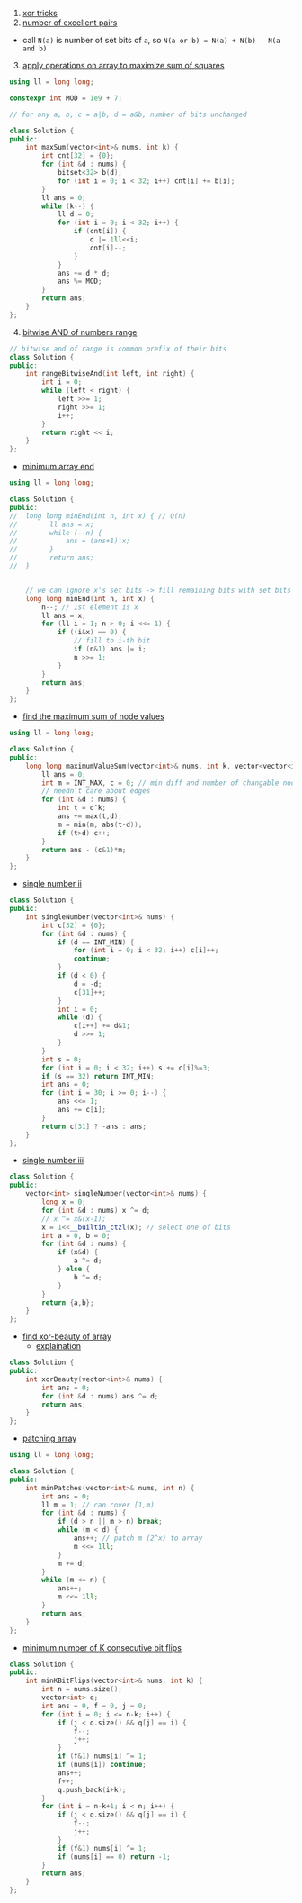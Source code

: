 1. [xor tricks](https://florian.github.io//xor-trick/)
2. [number of excellent pairs](https://leetcode.com/problems/number-of-excellent-pairs/description/)
- call `N(a)` is number of set bits of `a`, so `N(a or b) = N(a) + N(b) - N(a and b)` 
3. [apply operations on array to maximize sum of squares](https://leetcode.com/problems/apply-operations-on-array-to-maximize-sum-of-squares/description/)
```cpp
using ll = long long;

constexpr int MOD = 1e9 + 7;

// for any a, b, c = a|b, d = a&b, number of bits unchanged

class Solution {
public:
    int maxSum(vector<int>& nums, int k) {
        int cnt[32] = {0};
        for (int &d : nums) {
            bitset<32> b(d);
            for (int i = 0; i < 32; i++) cnt[i] += b[i];
        }
        ll ans = 0;
        while (k--) {
            ll d = 0;
            for (int i = 0; i < 32; i++) {
                if (cnt[i]) {
                    d |= 1ll<<i;
                    cnt[i]--;
                }
            }
            ans += d * d;
            ans %= MOD;
        }
        return ans;
    }
};
```
4. [bitwise AND of numbers range](https://leetcode.com/problems/bitwise-and-of-numbers-range/description/)
```cpp
// bitwise and of range is common prefix of their bits
class Solution {
public:
    int rangeBitwiseAnd(int left, int right) {
        int i = 0;
        while (left < right) {
            left >>= 1;
            right >>= 1;
            i++;
        }
        return right << i;
    }
};
```
- [minimum array end](https://leetcode.com/problems/minimum-array-end/description/)
```cpp
using ll = long long;

class Solution {
public:
//	long long minEnd(int n, int x) { // O(n)
//        ll ans = x;
//        while (--n) {
//            ans = (ans+1)|x;
//        }
//        return ans;
//	}


	// we can ignore x's set bits -> fill remaining bits with set bits of n-1
    long long minEnd(int n, int x) {
        n--; // 1st element is x
        ll ans = x;
        for (ll i = 1; n > 0; i <<= 1) {
            if ((i&x) == 0) {
                // fill to i-th bit
                if (n&1) ans |= i;
                n >>= 1;
            }
        }
        return ans;
    }
};
```
- [find the maximum sum of node values](https://leetcode.com/problems/find-the-maximum-sum-of-node-values/)
```cpp
using ll = long long;

class Solution {
public:
    long long maximumValueSum(vector<int>& nums, int k, vector<vector<int>>& edges) {
        ll ans = 0;
        int m = INT_MAX, c = 0; // min diff and number of changable nodes
        // needn't care about edges
        for (int &d : nums) {
            int t = d^k;
            ans += max(t,d);
            m = min(m, abs(t-d));
            if (t>d) c++;
        }
        return ans - (c&1)*m;
    }
};
```
- [single number ii](https://leetcode.com/problems/single-number-ii/description/)
```cpp
class Solution {
public:
    int singleNumber(vector<int>& nums) {
        int c[32] = {0};
        for (int &d : nums) {
            if (d == INT_MIN) {
                for (int i = 0; i < 32; i++) c[i]++;
                continue;
            }
            if (d < 0) {
                d = -d;
                c[31]++;
            }
            int i = 0;
            while (d) {
                c[i++] += d&1;
                d >>= 1;
            }
        }
        int s = 0;
        for (int i = 0; i < 32; i++) s += c[i]%=3;
        if (s == 32) return INT_MIN;
        int ans = 0;
        for (int i = 30; i >= 0; i--) {
            ans <<= 1;
            ans += c[i];
        }
        return c[31] ? -ans : ans;
    }
};
```
- [single number iii](https://leetcode.com/problems/single-number-iii/description/)
```cpp
class Solution {
public:
    vector<int> singleNumber(vector<int>& nums) {
        long x = 0;
        for (int &d : nums) x ^= d;
        // x ^= x&(x-1);
        x = 1<<__builtin_ctzl(x); // select one of bits
        int a = 0, b = 0;
        for (int &d : nums) {
            if (x&d) {
                a ^= d;
            } else {
                b ^= d;
            }
        }
        return {a,b};
    }
};
```
- [find xor-beauty of array](https://leetcode.com/problems/find-xor-beauty-of-array/description/)
	- [explaination](https://leetcode.com/problems/find-xor-beauty-of-array/solutions/3015014/why-just-xor-of-all-numbers-works/)
```cpp
class Solution {
public:
    int xorBeauty(vector<int>& nums) {
        int ans = 0;
        for (int &d : nums) ans ^= d;
        return ans;
    }
};
```
- [patching array](https://leetcode.com/problems/patching-array/)
```cpp
using ll = long long;

class Solution {
public:
    int minPatches(vector<int>& nums, int n) {
        int ans = 0;
        ll m = 1; // can cover [1,m)
        for (int &d : nums) {
            if (d > n || m > n) break;
            while (m < d) {
                ans++; // patch m (2^x) to array
                m <<= 1ll;
            }
            m += d;
        }
        while (m <= n) {
            ans++;
            m <<= 1ll;
        }
        return ans;
    }
};
```
- [minimum number of K consecutive bit flips](https://leetcode.com/problems/minimum-number-of-k-consecutive-bit-flips/description/)
```cpp
class Solution {
public:
    int minKBitFlips(vector<int>& nums, int k) {
        int n = nums.size();
        vector<int> q;
        int ans = 0, f = 0, j = 0;
        for (int i = 0; i <= n-k; i++) {
            if (j < q.size() && q[j] == i) {
                f--;
                j++;
            }
            if (f&1) nums[i] ^= 1;
            if (nums[i]) continue;
            ans++;
            f++;
            q.push_back(i+k);
        }
        for (int i = n-k+1; i < n; i++) {
            if (j < q.size() && q[j] == i) {
                f--;
                j++;
            }
            if (f&1) nums[i] ^= 1;
            if (nums[i] == 0) return -1;
        }
        return ans;
    }
};
```